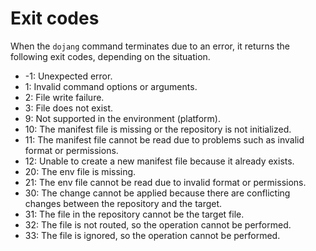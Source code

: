Exit codes
==========

When the `dojang` command terminates due to an error,
it returns the following exit codes, depending on the situation.

 -  -1: Unexpected error.
 -  1: Invalid command options or arguments.
 -  2: File write failure.
 -  3: File does not exist.
 -  9: Not supported in the environment (platform).
 -  10: The manifest file is missing or the repository is not initialized.
 -  11: The manifest file cannot be read due to problems such as invalid format
    or permissions.
 -  12: Unable to create a new manifest file because it already exists.
 -  20: The env file is missing.
 -  21: The env file cannot be read due to invalid format or permissions.
 -  30: The change cannot be applied because there are conflicting changes
    between the repository and the target.
 -  31: The file in the repository cannot be the target file.
 -  32: The file is not routed, so the operation cannot be performed.
 -  33: The file is ignored, so the operation cannot be performed.
